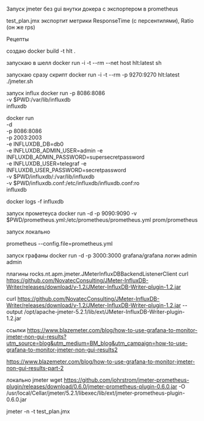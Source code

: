 Запуск jmeter без gui внутки докера с экспортером в prometheus

test_plan.jmx экспортит метрики ResponseTime (с персентилями), Ratio (он же rps)

Рецепты

создаю
docker build -t hlt .

запускаю в шелл
docker run -i -t --rm --net host hlt:latest sh

запускаю сразу скрипт
docker run -i -t --rm -p 9270:9270 hlt:latest ./jmeter.sh

запуск influx
docker run -p 8086:8086 \
    -v $PWD:/var/lib/influxdb \
    influxdb

docker run \
    -d \
    -p 8086:8086 \
    -p 2003:2003 \
      -e INFLUXDB_DB=db0 \
      -e INFLUXDB_ADMIN_USER=admin -e INFLUXDB_ADMIN_PASSWORD=supersecretpassword \
      -e INFLUXDB_USER=telegraf -e INFLUXDB_USER_PASSWORD=secretpassword \
      -v $PWD/influxdb/:/var/lib/influxdb \
      -v $PWD/influxdb.conf:/etc/influxdb/influxdb.conf:ro \
      influxdb

docker logs -f influxdb

запуск прометеуса
docker run -d -p 9090:9090 -v $PWD/prometheus.yml:/etc/prometheus/prometheus.yml prom/prometheus

запуск локально

prometheus --config.file=prometheus.yml

запуск графаны
docker run -d -p 3000:3000 grafana/grafana
логин admin admin

плагины
rocks.nt.apm.jmeter.JMeterInfluxDBBackendListenerClient
curl https://github.com/NovatecConsulting/JMeter-InfluxDB-Writer/releases/download/v-1.2/JMeter-InfluxDB-Writer-plugin-1.2.jar

curl https://github.com/NovatecConsulting/JMeter-InfluxDB-Writer/releases/download/v-1.2/JMeter-InfluxDB-Writer-plugin-1.2.jar --output /opt/apache-jmeter-5.2.1/lib/ext/JMeter-InfluxDB-Writer-plugin-1.2.jar

ссылки
https://www.blazemeter.com/blog/how-to-use-grafana-to-monitor-jmeter-non-gui-results?utm_source=blog&utm_medium=BM_blog&utm_campaign=how-to-use-grafana-to-monitor-jmeter-non-gui-results2

https://www.blazemeter.com/blog/how-to-use-grafana-to-monitor-jmeter-non-gui-results-part-2



локально jmeter
wget https://github.com/johrstrom/jmeter-prometheus-plugin/releases/download/0.6.0/jmeter-prometheus-plugin-0.6.0.jar -O /usr/local/Cellar/jmeter/5.2.1/libexec/lib/ext/jmeter-prometheus-plugin-0.6.0.jar


jmeter -n -t test_plan.jmx

